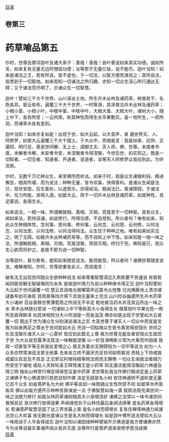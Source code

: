 <div class="menu"><a href="/lotus-sutra/#/table-of-contents">目录</a></div>
<hgroup>
  <h2>卷第三</h2>
  <h1>药草喻品第五</h1>
</hgroup>
<p>
  尔时，世尊告摩诃迦叶及诸大弟子：善哉！善哉！迦叶善说如来真实功德。诚如所言，如来复有无量无边阿僧祇功德；汝等若于无量亿劫，说不能尽。迦叶当知！如来是诸法之王，若有所说，皆不虚也。于一切法，以智方便而演说之；其所说法，皆悉到于一切智地。如来观知一切诸法之所归趣，亦知一切众生深心所行通达无碍；又于诸法究尽明了，示诸众生一切智慧。
</p>
<p>
  迦叶！譬如三千大千世界、山川溪谷土地，所生卉木丛林及诸药草，种类若干，名色各异。密云弥布，遍覆三千大千世界，一时等澍，其泽普洽卉木丛林及诸药草；小根小茎、小枝小叶，中根中茎、中枝中叶，大根大茎、大枝大叶，诸树大小，随上中下，各有所受；一云所雨，称其种性而得生长华果敷实。虽一地所生，一雨所润，而诸草木各有差别。
</p>
<p>
  迦叶当知！如来亦复如是！出现于世，如大云起，以大音声，普
  遍世界天、人、阿修罗，如彼大云遍覆三千大千国土。于大众中，而唱是言：我是如来、应供、正遍知、明行足、善逝世间解、无上士、调御丈夫、天人师、佛、世尊。未度者令度，未解者令解，未安者令安，未涅槃者令得涅槃，今世后世，如实知之。我是一切知者、一切见者、知道者、开道者、说道者，汝等天人阿修罗众皆应到此，为听法故。
</p>
<p>
  尔时，无数千万亿种众生，来至佛所而听法。如来于时，观是众生诸根利钝、精进懈怠，随其所堪，而为说法；种种无量，皆令欢喜，快得善利。是诸众生闻是法已，现世安隐，后生善处，以道受乐，亦得闻法。既闻法已，离诸障碍，于诸法中，任力所能，渐得入道。如彼大云，雨于一切卉木丛林及诸药草，如其种性，具足蒙润，各得生长。
</p>
<p>
  如来说法，一相一味，所谓解脱相、离相、灭相，究竟至于一切种智。其有众生，闻如来法，若持读诵，如说修行，所得功德，不自觉知。所以者何？唯有如来，知此众生种相体性，念何事、思何事、修何事，云何念、云何思、云何修，以何法念、以何法思、以何法修、以何法得何法。众生住于种种之地，唯有如来如实见之，明了无碍。如彼卉木丛林诸药草等，而不自知上中下性。如来知是一相一味之法，所谓解脱相、离相、灭相，究竟涅槃，常寂灭相，终归于空。佛知是已，观众生心欲而将护之，是故不即为说一切种智。
</p>
<p>
  汝等迦叶，甚为希有，能知如来随宜说法，能信能受。所以者何？诸佛世尊随宜说法，难解难知。尔时，世尊欲重宣此义，而说偈言：
</p>
<div class="commentary">
  <span>破有法王</span
  ><span>出现世间</span
  ><span>随众生欲</span
  ><span>种种说法</span>
  <span>如来尊重</span
  ><span>智慧深远</span
  ><span>久默斯要</span
  ><span>不务速说</span>
  <span>有智若闻</span
  ><span>则能信解</span
  ><span>无智疑悔</span
  ><span>则为永失</span>
  <span>是故迦叶</span
  ><span>随力为说</span
  ><span>以种种缘</span
  ><span>令得正见</span>
  <span>迦叶当知</span
  ><span>譬如大云</span
  ><span>起于世间</span
  ><span>遍覆一切</span>
  <span>慧云含润</span
  ><span>电光晃曜</span
  ><span>雷声远震</span
  ><span>令众悦豫</span>
  <span>日光掩蔽</span
  ><span>地上清凉</span
  ><span>叆叇垂布</span
  ><span>如可承揽</span>
  <span>其雨普等</span
  ><span>四方俱下</span
  ><span>流澍无量</span
  ><span>率土充洽</span>
  <span>山川险谷</span
  ><span>幽邃所生</span
  ><span>卉木药草</span
  ><span>大小诸树</span>
  <span>百谷苗稼</span
  ><span>甘蔗蒲萄</span
  ><span>雨之所润</span
  ><span>无不丰足</span>
  <span>乾地普洽</span
  ><span>药木并茂</span
  ><span>其云所出</span
  ><span>一味之水</span>
  <span>草木丛林</span
  ><span>随分受润</span>
  <span>一切诸树</span
  ><span>上中下等</span
  ><span>称其大小</span
  ><span>各得生长</span>
  <span>根茎枝叶</span
  ><span>华果光色</span
  ><span>一雨所及</span
  ><span>皆得鲜泽</span>
  <span>如其体相</span
  ><span>性分大小</span
  ><span>所润是一</span
  ><span>而各滋茂</span>
  <span>佛亦如是</span
  ><span>出现于世</span
  ><span>譬如大云</span
  ><span>普覆一切</span>
  <span>既出于世</span
  ><span>为诸众生</span
  ><span>分别演说</span
  ><span>诸法之实</span>
  <span>大圣世尊</span
  ><span>于诸天人</span
  ><span>一切众中</span
  ><span>而宣是言</span>
  <span>我为如来</span
  ><span>两足之尊</span
  ><span>出于世间</span
  ><span>犹如大云</span>
  <span>充润一切</span
  ><span>枯槁众生</span
  ><span>皆令离苦</span
  ><span>得安隐乐</span>
  <span>世间之乐</span
  ><span>及涅槃乐</span
  ><span>诸天人众</span
  ><span>一心善听</span>
  <span>皆应到此</span
  ><span>觐无上尊</span>
  <span>我为世尊</span
  ><span>无能及者</span
  ><span>安隐众生</span
  ><span>故现于世</span>
  <span>为大众说</span
  ><span>甘露净法</span
  ><span>其法一味</span
  ><span>解脱涅槃</span>
  <span>以一妙音</span
  ><span>演畅斯义</span
  ><span>常为大乘</span
  ><span>而作因缘</span>
  <span>我观一切</span
  ><span>普皆平等</span
  ><span>无有彼此</span
  ><span>爱憎之心</span>
  <span>我无贪着</span
  ><span>亦无限碍</span
  ><span>恒为一切</span
  ><span>平等说法</span>
  <span>如为一人</span
  ><span>众多亦然</span
  ><span>常演说法</span
  ><span>曾无他事</span>
  <span>去来坐立</span
  ><span>终不疲厌</span
  ><span>充足世间</span
  ><span>如雨普润</span>
  <span>贵贱上下</span
  ><span>持戒毁戒</span
  ><span>威仪具足</span
  ><span>及不具足</span>
  <span>正见邪见</span
  ><span>利根钝根</span
  ><span>等雨法雨</span
  ><span>而无懈倦</span>
  <span>一切众生</span
  ><span>闻我法者</span
  ><span>随力所受</span
  ><span>住于诸地</span>
  <span>或处人天</span
  ><span>转轮圣王</span
  ><span>释梵诸王</span
  ><span>是小药草</span>
  <span>知无漏法</span
  ><span>能得涅槃</span
  ><span>起六神通</span
  ><span>及得三明</span>
  <span>独处山林</span
  ><span>常行禅定</span
  ><span>得缘觉证</span
  ><span>是中药草</span>
  <span>求世尊处</span
  ><span>我当作佛</span
  ><span>行精进定</span
  ><span>是上药草</span>
  <span>又诸佛子</span
  ><span>专心佛道</span
  ><span>常行慈悲</span
  ><span>自知作佛</span>
  <span>决定无疑</span
  ><span>是名小树</span>
  <span>安住神通</span
  ><span>转不退轮</span
  ><span>度无量亿</span
  ><span>百千众生</span>
  <span>如是菩萨</span
  ><span>名为大树</span>
  <span>佛平等说</span
  ><span>如一味雨</span
  ><span>随众生性</span
  ><span>所受不同</span>
  <span>如彼草木</span
  ><span>所禀各异</span>
  <span>佛以此喻</span
  ><span>方便开示</span
  ><span>种种言辞</span
  ><span>演说一法</span>
  <span>于佛智慧</span
  ><span>如海一滴</span>
  <span>我雨法雨</span
  ><span>充满世间</span
  ><span>一味之法</span
  ><span>随力修行</span>
  <span>如彼丛林</span
  ><span>药草诸树</span
  ><span>随其大小</span
  ><span>渐增茂好</span>
  <span>诸佛之法</span
  ><span>常以一味</span
  ><span>令诸世间</span
  ><span>普得具足</span>
  <span>渐次修行</span
  ><span>皆得道果</span>
  <span>声闻缘觉</span
  ><span>处于山林</span
  ><span>住最后身</span
  ><span>闻法得果</span>
  <span>是名药草</span
  ><span>各得增长</span>
  <span>若诸菩萨</span
  ><span>智慧坚固</span
  ><span>了达三界</span
  ><span>求最上乘</span>
  <span>是名小树</span
  ><span>而得增长</span>
  <span>复有住禅</span
  ><span>得神通力</span
  ><span>闻诸法空</span
  ><span>心大欢喜</span>
  <span>放无数光</span
  ><span>度诸众生</span
  ><span>是名大树</span
  ><span>而得增长</span>
  <span>如是迦叶</span
  ><span>佛所说法</span
  ><span>譬如大云</span
  ><span>以一味雨</span
  ><span>润于人华</span
  ><span>各得成实</span>
  <span>迦叶当知</span
  ><span>以诸因缘</span
  ><span>种种譬喻</span
  ><span>开示佛道</span
  ><span>是我方便</span
  ><span>诸佛亦然</span>
  <span>今为汝等</span
  ><span>说最实事</span
  ><span>诸声闻众</span
  ><span>皆非灭度</span>
  <span>汝等所行</span
  ><span>是菩萨道</span
  ><span>渐渐修学</span
  ><span>悉当成佛</span>
</div>
<div class="menu"><a href="/lotus-sutra/#/table-of-contents">目录</a></div>
